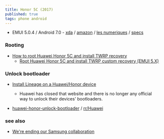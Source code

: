 ```yaml
---
title: Honor 5C (2017)
published: true
tags: phone android
---
```

- EMUI 5.0.4 / Android 7.0 - [xda](https://xdaforums.com/c/honor-5c.5548/) / [amazon](https://www.amazon.fr/gp/product/B01GTOMDIC/ref=ppx_yo_dt_b_search_asin_title?ie=UTF8&psc=1) / [les numeriques](https://www.lesnumeriques.com/telephone-portable/honor-5c-p32605/test.html) / [specs](https://www.devicespecifications.com/en/model/f1483bab)

### Rooting
- [How to root Huawei Honor 5C and install TWRP recovery](https://skyneel.com/install-twrp-recovery-and-root-huawei-honor-5c)
	- [Root Huawei Honor 5C and install TWRP custom recovery (EMUI 5.X)](https://xdaforums.com/t/guide-root-huawei-honor-5c-and-install-twrp-custom-recovery-emui-5-x.3712547/)
    
### Unlock bootloader
- [Install Lineage on a Huawei/Honor device ](https://www.reddit.com/r/LineageOS/comments/a54e4w/install_lineage_on_a_huaweihonor_device/)
	- Huawei has closed that website and there is no longer any official way to unlock their devices' bootloaders. 
   
- [huawei-honor-unlock-bootloader](https://github.com/programminghoch10/huawei-honor-bootloader-bruteforce) / [rr/Huawei](https://www.reddit.com/r/Huawei/comments/usau9n/2_programs_to_unlock_huawei_and_honor_devices/)

### see also
- [	We're ending our Samsung collaboration](https://news.ycombinator.com/item?id=40456107)
